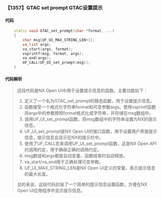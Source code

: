 ### 【1357】GTAC set prompt GTAC设置提示

#### 代码

```cpp
    static void GTAC_set_prompt(char *format, ...)  
    {  
        char msg[UF_UI_MAX_STRING_LEN+1];  
        va_list args;  
        va_start(args, format);  
        vsprintf(msg, format, args);  
        va_end(args);  
        UF_CALL(UF_UI_set_prompt(msg));  
    }

```

#### 代码解析

> 这段代码是NX Open UI中用于设置提示信息的函数。主要功能如下：
>
> 1. 定义了一个名为GTAC_set_prompt的静态函数，用于设置提示信息。
> 2. 函数接受一个格式化字符串format和可变参数args。使用vsprintf函数将args中的参数按照format格式化成字符串，并存储在msg数组中。
> 3. 调用UF_UI_set_prompt函数，将msg数组中的字符串设置为NX的提示信息。
> 4. UF_UI_set_prompt是NX Open UI的接口函数，用于设置用户界面提示信息，提示信息会显示在NX的提示栏中。
> 5. 使用了UF_CALL宏来调用UF_UI_set_prompt函数，这是NX Open API的调用约定，用于确保正确的调用约定。
> 6. msg数组和args都是自动变量，函数结束时自动释放。
> 7. va_start/va_end用于正确处理可变参数。
> 8. UF_UI_MAX_STRING_LEN是NX Open UI定义的常量，表示提示信息的最大长度。
>
> 总的来说，这段代码封装了一个简单的提示信息设置函数，方便在NX Open UI应用程序中显示提示信息。
>

